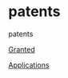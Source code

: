 # patents
patents


[Granted](http://patft.uspto.gov/netacgi/nph-Parser?Sect1=PTO2&Sect2=HITOFF&u=%2Fnetahtml%2FPTO%2Fsearch-adv.htm&r=0&p=1&f=S&l=50&Query=IN%2FCharney-M%24+AND+%28AN%2F%22International+Business+Machines%24%22+or+AN%2F%22Intel%24%22%29&d=PTXT)

[Applications](http://appft.uspto.gov/netacgi/nph-Parser?Sect1=PTO2&Sect2=HITOFF&u=%2Fnetahtml%2FPTO%2Fsearch-adv.html&r=0&p=1&f=S&l=50&Query=IN%2FCharney+and+IC%2FLexington&d=PG01)

